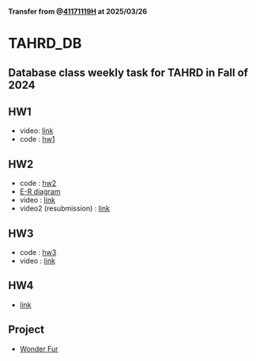 **Transfer from @[41171119H](https://github.com/41171119H) at 2025/03/26**

# TAHRD_DB
Database class weekly task  for TAHRD in Fall of 2024
---
## HW1 
  - video: [link](https://drive.google.com/file/d/1sx7xNMk7lqUHOacjIKc8ry5LaeuOaBTX/view?usp=drive_link)
  - code : [hw1](https://github.com/41171119H/TAHRD_DB/tree/main/flask_projects/hw1)
## HW2
  - code : [hw2](https://github.com/41171119H/TAHRD_DB/tree/main/flask_projects/hw2)
  - [E-R diagram](https://github.com/41171119H/TAHRD_DB/blob/main/flask_projects/hw2/e-r%20Dia.jpg)
  - video : [link](https://drive.google.com/file/d/1IqsBkGtdyNQ8b0Us8umaBNAWnE1_s_AP/view?usp=sharing)
  - video2 (resubmission) : [link](https://drive.google.com/file/d/1WzezNkcifa_vs9r-kZxExKUdVkyBLgXY/view?usp=sharing)
## HW3
  - code : [hw3](https://github.com/41171119H/TAHRD_DB/tree/main/hw3)
  - video : [link](https://drive.google.com/file/d/1Z_1TU1ALjM4g8GoLtZwr9AnsnINrfNfH/view?usp=sharing)
## HW4
  - [link](https://drive.google.com/file/d/1p0dCLdwd5hWsu-r7bnm_3dJhFCtLpEFe/view?usp=sharing)
## Project
- [Wonder Fur](https://github.com/Database-System-Final-Project/Wonder-Fur)
